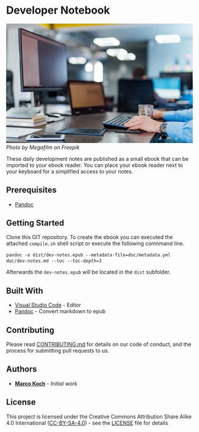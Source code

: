 # Developer Notebook

![GitHub Logo](/doc/images/ebook-keyboard.jpg)
*Photo by Megafilm on Freepik*

These daily development notes are published as a small ebook that can be imported to your ebook reader. You can place your ebook reader next to your keyboard for a simplified access to your notes.

## Prerequisites

* [Pandoc](https://pandoc.org)

## Getting Started

Clone this GIT repository. To create the ebook you can executed the attached `compile.sh` shell script or execute the following comnmand line.

````shell
pandoc -o dist/dev-notes.epub --metadata-file=doc/metadata.yml doc/dev-notes.md --toc --toc-depth=3
````

Afterwards the `dev-notes.epub` will be located in the `dist` subfolder.

## Built With

* [Visual Studio Code](https://code.visualstudio.com) - Editor
* [Pandoc](https://pandoc.org) - Convert markdown to epub

## Contributing

Please read [CONTRIBUTING.md](https://gist.github.com/PurpleBooth/b24679402957c63ec426) for details on our code of conduct, and the process for submitting pull requests to us.

## Authors

* **[Marco Koch](https://github.com/markoch)** - *Initial work*

## License

This project is licensed under the Creative Commons Attribution Share Alike 4.0 International ([CC-BY-SA-4.0](https://creativecommons.org/licenses/by-sa/4.0)) - see the [LICENSE](LICENSE) file for details
